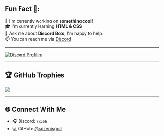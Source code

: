 ## Fun Fact 🎈:

🚀 I'm currently working on **something cool!**  
🎓 I'm currently learning **HTML & CSS**  
🤖 Ask me about **Discord Bots**, I'm happy to help.  
📫 You can reach me via [Discord](https://discord.com/users/355473219450437642)

---

[![Discord Profilim](https://cdn.discordapp.com/avatars/355473219450437642/634ca5f51a9eb95daa9de7b5ef6fa2fd.png)](https://discord.com/users/355473219450437642)

---

## 🏆 GitHub Trophies

[![](https://github-profile-trophy.vercel.app/?username=bizsizibulurzz&theme=darkhub&no-frame=true&no-bg=true&margin-w=5)](https://github.com/ryo-ma/github-profile-trophy)

---

## 🌐 Connect With Me

- 🎧 Discord: `7x666`
- 💻 GitHub: [@raizenisgod](https://github.com/raizenisgod)
